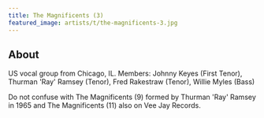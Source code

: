```yaml
---
title: The Magnificents (3)
featured_image: artists/t/the-magnificents-3.jpg
---
```

## About

US vocal group from Chicago, IL.
Members: Johnny Keyes (First Tenor), Thurman 'Ray' Ramsey (Tenor), Fred Rakestraw (Tenor), Willie Myles (Bass)

Do not confuse with The Magnificents (9) formed by Thurman 'Ray' Ramsey in 1965 and The Magnificents (11) also on Vee Jay Records.
